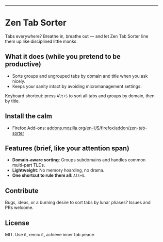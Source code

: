 ---
# Zen Tab Sorter

Tabs everywhere? Breathe in, breathe out — and let Zen Tab Sorter line them up like disciplined little monks.

## What it does (while you pretend to be productive)

- Sorts groups and ungrouped tabs by domain and title when you ask nicely.
- Keeps your sanity intact by avoiding micromanagement settings.

Keyboard shortcut: press `Alt+S` to sort all tabs and groups by domain, then by title.

## Install the calm

- Firefox Add-ons: [addons.mozilla.org/en-US/firefox/addon/zen-tab-sorter](https://addons.mozilla.org/en-US/firefox/addon/zen-tab-sorter/)

## Features (brief, like your attention span)

- **Domain-aware sorting**: Groups subdomains and handles common multi-part TLDs.
- **Lightweight**: No memory hoarding, no drama.
- **One shortcut to rule them all**: `Alt+S`.

## Contribute

Bugs, ideas, or a burning desire to sort tabs by lunar phases? Issues and PRs welcome.

## License

MIT. Use it, remix it, achieve inner tab peace.